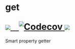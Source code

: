 <h1>

get

<a target="_blank" href="https://travis-ci.org/borovin/get">
    <img src="https://travis-ci.org/borovin/get.svg?branch=master"/>
</a>

<a href="https://codecov.io/gh/borovin/get">
    <img src="https://codecov.io/gh/borovin/get/branch/master/graph/badge.svg" alt="Codecov" />
</a>

<a target="_blank" href="https://david-dm.org/borovin/get">
    <img src="https://david-dm.org/borovin/get.svg"/>
</a>

</h1>

Smart property getter
